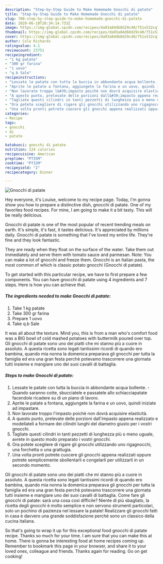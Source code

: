 ```yaml
---
description: "Step-by-Step Guide to Make Homemade Gnocchi di patate"
title: "Step-by-Step Guide to Make Homemade Gnocchi di patate"
slug: 700-step-by-step-guide-to-make-homemade-gnocchi-di-patate
date: 2020-06-10T20:34:14.733Z
image: https://img-global.cpcdn.com/recipes/da93a84db8d29c40/751x532cq70/gnocchi-di-patate-recipe-main-photo.jpg
thumbnail: https://img-global.cpcdn.com/recipes/da93a84db8d29c40/751x532cq70/gnocchi-di-patate-recipe-main-photo.jpg
cover: https://img-global.cpcdn.com/recipes/da93a84db8d29c40/751x532cq70/gnocchi-di-patate-recipe-main-photo.jpg
author: Cole Richards
ratingvalue: 4.1
reviewcount: 23751
recipeingredient:
- "1 kg patate"
- "300 gr farina"
- "1 uovo"
- "q.b Sale"
recipeinstructions:
- "Lessate le patate con tutta la buccia in abbondante acqua bollente. Quando saranno cotte, sbucciatele e passatele allo schiacciapatate facendole ricadere su di un piano di lavoro."
- "Aprite le patate a fontana, aggiungete la farina e un uovo, quindi iniziate ad impastare."
- "Non lavorate troppo l&#39;impasto poichè non dovrà acquisire elasticità."
- "A questo punto, prelevate delle porzioni dall&#39;impasto appena realizzato e modellateli a formare dei cilindri lunghi del diametro giusto per i vostri gnocchi."
- "Tagliate questi cilindri in tanti pezzetti di lunghezza più o meno uguale, avrete in questo modo preparato i vostri gnocchi."
- "Ora potete scegliere di rigare gli gnocchi utilizzando uno rigagnocchi, una forchetta o una grattugia."
- "Una volta pronti potrete cuocere gli gnocchi appena realizzati oppure potrete semplicemente sbollentarli e congelarli per utilizzarli in un secondo momento."
categories:
- Recipe
tags:
- gnocchi
- di
- patate

katakunci: gnocchi di patate 
nutrition: 124 calories
recipecuisine: American
preptime: "PT35M"
cooktime: "PT32M"
recipeyield: "2"
recipecategory: Dinner

---
```



![Gnocchi di patate](https://img-global.cpcdn.com/recipes/da93a84db8d29c40/751x532cq70/gnocchi-di-patate-recipe-main-photo.jpg)

Hey everyone, it's Louise, welcome to my recipe page. Today, I'm gonna show you how to prepare a distinctive dish, gnocchi di patate. One of my favorites food recipes. For mine, I am going to make it a bit tasty. This will be really delicious.

Gnocchi di patate is one of the most popular of recent trending meals on earth. It's simple, it's fast, it tastes delicious. It's appreciated by millions daily. Gnocchi di patate is something that I've loved my entire life. They're fine and they look fantastic.

They are ready when they float on the surface of the water. Take them out immediately and serve them with tomato sauce and parmesan. Note: You can make a lot of gnocchi and freeze them. Gnocchi is an Italian pasta, the most common of which is classic potato gnocchi (Gnocchi di patate).


To get started with this particular recipe, we have to first prepare a few components. You can have gnocchi di patate using 4 ingredients and 7 steps. Here is how you can achieve that.

<!--inarticleads1-->

##### The ingredients needed to make Gnocchi di patate:

1. Take 1 kg patate
1. Take 300 gr farina
1. Prepare 1 uovo
1. Take q.b Sale


It was all about the texture. Mind you, this is from a man who&#39;s comfort food was a BIG bowl of cold mashed potatoes with buttermilk poured over top. Gli gnocchi di patate sono uno dei piatti che mi stanno più a cuore in assoluto. A questa ricetta sono legati tantissimi ricordi di quando ero bambina, quando mia nonna la domenica preparava gli gnocchi per tutta la famiglia ed era una gran festa perchè potevamo trascorrere una giornata tutti insieme e mangiare uno dei suoi cavalli di battaglia. 

<!--inarticleads2-->

##### Steps to make Gnocchi di patate:

1. Lessate le patate con tutta la buccia in abbondante acqua bollente. - Quando saranno cotte, sbucciatele e passatele allo schiacciapatate facendole ricadere su di un piano di lavoro.
1. Aprite le patate a fontana, aggiungete la farina e un uovo, quindi iniziate ad impastare.
1. Non lavorate troppo l&#39;impasto poichè non dovrà acquisire elasticità.
1. A questo punto, prelevate delle porzioni dall&#39;impasto appena realizzato e modellateli a formare dei cilindri lunghi del diametro giusto per i vostri gnocchi.
1. Tagliate questi cilindri in tanti pezzetti di lunghezza più o meno uguale, avrete in questo modo preparato i vostri gnocchi.
1. Ora potete scegliere di rigare gli gnocchi utilizzando uno rigagnocchi, una forchetta o una grattugia.
1. Una volta pronti potrete cuocere gli gnocchi appena realizzati oppure potrete semplicemente sbollentarli e congelarli per utilizzarli in un secondo momento.


Gli gnocchi di patate sono uno dei piatti che mi stanno più a cuore in assoluto. A questa ricetta sono legati tantissimi ricordi di quando ero bambina, quando mia nonna la domenica preparava gli gnocchi per tutta la famiglia ed era una gran festa perchè potevamo trascorrere una giornata tutti insieme e mangiare uno dei suoi cavalli di battaglia. Come fare gli gnocchi di patate: sarà una cosa così difficile? Niente di più sbagliato, la ricetta degli gnocchi è molto semplice e non servono strumenti particolari, solo un pochino di pazienza nel lessare la patate! Realizzare gli gnocchi fatti in casa è davvero una grande soddisfazione perchè sono un classico della cucina italiana. 

So that's going to wrap it up for this exceptional food gnocchi di patate recipe. Thanks so much for your time. I am sure that you can make this at home. There is gonna be interesting food at home recipes coming up. Remember to bookmark this page in your browser, and share it to your loved ones, colleague and friends. Thanks again for reading. Go on get cooking!
